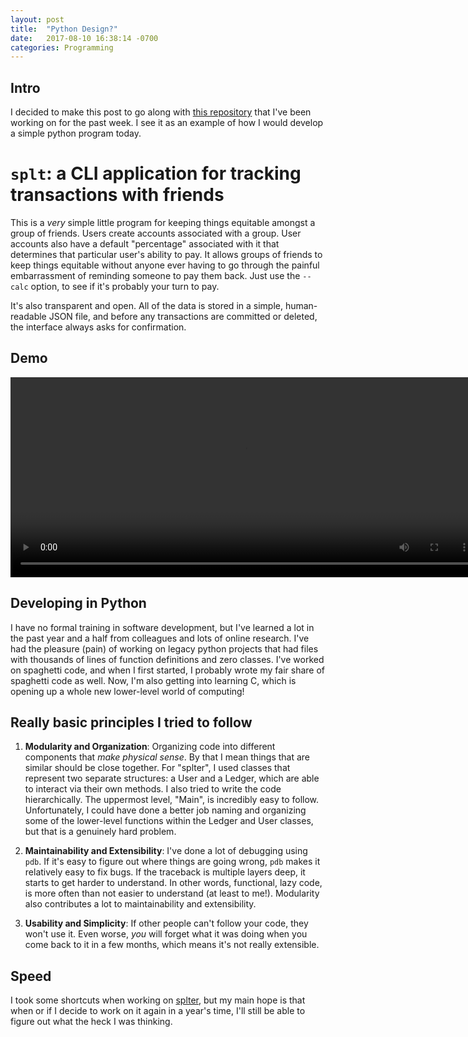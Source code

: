```yaml
---
layout: post
title:  "Python Design?"
date:   2017-08-10 16:38:14 -0700
categories: Programming
---
```


## Intro

I decided to make this post to go along with [this repository](https://github.com/gavin-peterkin/splter)
that I've been working on for the past week.
I see it as an example of how I would develop a simple python program today.

# `splt`: a CLI application for tracking transactions with friends

This is a _very_ simple little program for keeping things equitable amongst a
group of friends. Users create accounts associated with a group. User accounts
also have a default "percentage" associated with it that determines that particular
user's ability to pay. It allows groups of friends to keep things equitable without
anyone ever having to go through the painful embarrassment of reminding someone
to pay them back. Just use the `--calc` option, to see if it's probably your turn to pay.

It's also transparent and open. All of the data is stored in a simple, human-readable
JSON file, and before any transactions are committed or deleted, the interface always
asks for confirmation.

## Demo

<video width="750" height="320" align="center" controls autoplay loop>
  <source type="video/mp4" src="/images/splter/splt_demo.mov"/>
  Your browser does not support the video tag.
</video>

## Developing in Python

I have no formal training in software development, but I've learned a lot
in the past year and a half from colleagues and lots of online research.
I've had the pleasure (pain) of working on legacy python projects that had files
with thousands of lines of function definitions and zero classes.
I've worked on spaghetti code, and when I first started, I probably
wrote my fair share of spaghetti code as well. Now, I'm also getting into learning C,
which is opening up a whole new lower-level world of computing!

## Really basic principles I tried to follow

1. **Modularity and Organization**:
Organizing code into different components that _make physical sense_. By that I mean
things that are similar should be close together.
For "splter",
I used classes that represent two separate structures: a User and a Ledger, which
are able to interact via their own methods. I also tried to write the code
hierarchically. The uppermost level, "Main", is incredibly easy to follow. Unfortunately,
I could have done a better job naming and organizing some of the lower-level functions within the Ledger
and User classes, but that is a genuinely hard problem.

2. **Maintainability and Extensibility**:
I've done
a lot of debugging using `pdb`. If it's easy to figure out where things are going wrong,
`pdb` makes it relatively easy to fix bugs. If the traceback is
multiple layers deep, it starts to get harder to understand. In other words, functional,
lazy code, is more often than not easier to understand (at least to me!). Modularity
also contributes a lot to maintainability and extensibility.

3. **Usability and Simplicity**:
If other people can't follow your code, they won't use it. Even worse,
_you_ will forget what it was doing when you come back to it in a few months, which
means it's not really extensible.

## Speed

I took some shortcuts when working on [splter](https://github.com/gavin-peterkin/splter),
but my main hope is that when or if I decide to work on it again in a year's time,
I'll still be able to figure out what the heck I was thinking.
